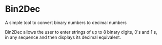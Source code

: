 # Bin2Dec

A simple tool to convert binary numbers to decimal numbers

Bin2Dec allows the user to enter strings of up to 8 binary digits, 0's and 1's, in any sequence and then displays its decimal equivalent.
